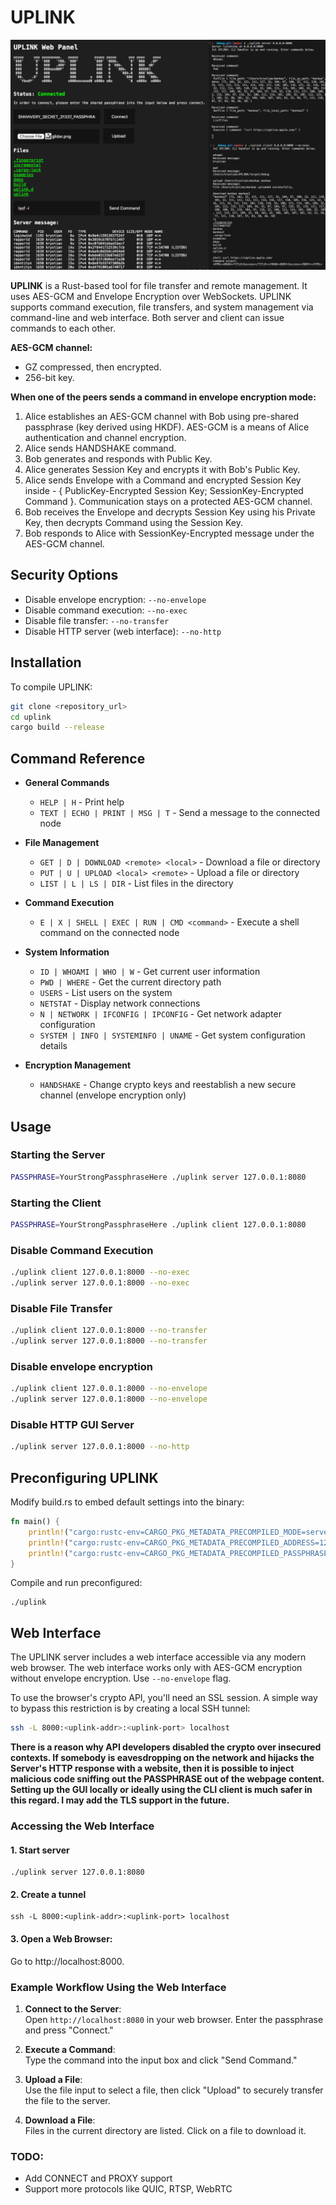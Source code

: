 # UPLINK
![UPLINK](https://raw.githubusercontent.com/krystianbajno/krystianbajno/main/img/uplink.png)

**UPLINK** is a Rust-based tool for file transfer and remote management. It uses AES-GCM and Envelope Encryption over WebSockets. UPLINK supports command execution, file transfers, and system management via command-line and web interface. Both server and client can issue commands to each other.

**AES-GCM channel:**
- GZ compressed, then encrypted.
- 256-bit key.

**When one of the peers sends a command in envelope encryption mode:**
1. Alice establishes an AES-GCM channel with Bob using pre-shared passphrase (key derived using HKDF). AES-GCM is a means of Alice authentication and channel encryption.
2. Alice sends HANDSHAKE command.
3. Bob generates and responds with Public Key.
4. Alice generates Session Key and encrypts it with Bob's Public Key.
5. Alice sends Envelope with a Command and encrypted Session Key inside - { PublicKey-Encrypted Session Key; SessionKey-Encrypted Command }. Communication stays on a protected AES-GCM channel.
6. Bob receives the Envelope and decrypts Session Key using his Private Key, then decrypts Command using the Session Key.
7. Bob responds to Alice with SessionKey-Encrypted message under the AES-GCM channel.

## Security Options

- Disable envelope encryption: `--no-envelope`
- Disable command execution: `--no-exec`
- Disable file transfer: `--no-transfer`
- Disable HTTP server (web interface): `--no-http`

## Installation

To compile UPLINK:

```bash
git clone <repository_url>
cd uplink
cargo build --release
```

## Command Reference

- **General Commands**
  - `HELP | H` - Print help
  - `TEXT | ECHO | PRINT | MSG | T` - Send a message to the connected node

- **File Management**
  - `GET | D | DOWNLOAD <remote> <local>` - Download a file or directory
  - `PUT | U | UPLOAD <local> <remote>` - Upload a file or directory
  - `LIST | L | LS | DIR` - List files in the directory

- **Command Execution**
  - `E | X | SHELL | EXEC | RUN | CMD <command>` - Execute a shell command on the connected node

- **System Information**
  - `ID | WHOAMI | WHO | W` - Get current user information
  - `PWD | WHERE` - Get the current directory path
  - `USERS` - List users on the system
  - `NETSTAT` - Display network connections
  - `N | NETWORK | IFCONFIG | IPCONFIG` - Get network adapter configuration
  - `SYSTEM | INFO | SYSTEMINFO | UNAME` - Get system configuration details

- **Encryption Management**
  - `HANDSHAKE` - Change crypto keys and reestablish a new secure channel (envelope encryption only)

## Usage

### Starting the Server

```bash
PASSPHRASE=YourStrongPassphraseHere ./uplink server 127.0.0.1:8080
```

### Starting the Client

```bash
PASSPHRASE=YourStrongPassphraseHere ./uplink client 127.0.0.1:8080
```

### Disable Command Execution

```bash
./uplink client 127.0.0.1:8000 --no-exec
./uplink server 127.0.0.1:8000 --no-exec
```

### Disable File Transfer
```bash
./uplink client 127.0.0.1:8000 --no-transfer
./uplink server 127.0.0.1:8000 --no-transfer
```

### Disable envelope encryption
```bash
./uplink client 127.0.0.1:8000 --no-envelope
./uplink server 127.0.0.1:8000 --no-envelope
```

### Disable HTTP GUI Server
```bash
./uplink server 127.0.0.1:8000 --no-http
```

## Preconfiguring UPLINK
Modify build.rs to embed default settings into the binary:
```rust
fn main() {
    println!("cargo:rustc-env=CARGO_PKG_METADATA_PRECOMPILED_MODE=server");
    println!("cargo:rustc-env=CARGO_PKG_METADATA_PRECOMPILED_ADDRESS=127.0.0.1:8080");
    println!("cargo:rustc-env=CARGO_PKG_METADATA_PRECOMPILED_PASSPHRASE=my_precompiled_passphrase");
}
```

Compile and run preconfigured:
```
./uplink
```

## Web Interface
The UPLINK server includes a web interface accessible via any modern web browser. The web interface works only with AES-GCM encryption without envelope encryption. Use `--no-envelope` flag.

To use the browser's crypto API, you'll need an SSL session. A simple way to bypass this restriction is by creating a local SSH tunnel:
```bash
ssh -L 8000:<uplink-addr>:<uplink-port> localhost
```

**There is a reason why API developers disabled the crypto over insecured contexts. If somebody is eavesdropping on the network and hijacks the Server's HTTP response with a website, then it is possible to inject malicious code sniffing out the PASSPHRASE out of the webpage content. Setting up the GUI locally or ideally using the CLI client is much safer in this regard. I may add the TLS support in the future.**

### Accessing the Web Interface

#### 1. Start server
```
./uplink server 127.0.0.1:8080
```

#### 2. Create a tunnel
```
ssh -L 8000:<uplink-addr>:<uplink-port> localhost
```

#### 3. Open a Web Browser:
Go to http://localhost:8000.

### Example Workflow Using the Web Interface

1. **Connect to the Server**:  
   Open `http://localhost:8080` in your web browser. Enter the passphrase and press "Connect."

2. **Execute a Command**:  
   Type the command into the input box and click "Send Command."

3. **Upload a File**:  
   Use the file input to select a file, then click "Upload" to securely transfer the file to the server.

4. **Download a File**:  
   Files in the current directory are listed. Click on a file to download it.

### TODO:
- Add CONNECT and PROXY support
- Support more protocols like QUIC, RTSP, WebRTC
